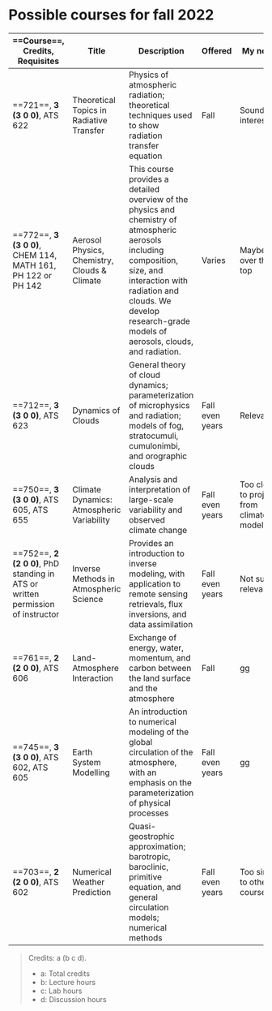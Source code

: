 # Possible courses for fall 2022

| ==Course==, **Credits**, Requisites                                             | Title                                        | Description                                                                                                                                                                                                                                | Offered         | My notes                                     |
| ----------------------------------------------------------------------- | -------------------------------------------- | ------------------------------------------------------------------------------------------------------------------------------------------------------------------------------------------------------------------------------------------ | --------------- | -------------------------------------------- |
| ==721==, **3 (3 0 0)**, ATS 622                                                 | Theoretical Topics in Radiative Transfer     | Physics of atmospheric radiation; theoretical techniques used to show radiation transfer equation                                                                                                                                          | Fall            | Sounds interesting                           |
| ==772==, **3 (3 0 0)**, CHEM 114, MATH 161, PH 122 or PH 142                    | Aerosol Physics, Chemistry, Clouds & Climate | This course provides a detailed overview of the physics and chemistry of atmospheric aerosols including composition, size, and interaction with radiation and clouds. We develop research-grade models of aerosols, clouds, and radiation. | Varies          | Maybe over the top                           |
| ==712==, **3 (3 0 0)**, ATS 623                                                 | Dynamics of Clouds                           | General theory of cloud dynamics; parameterization of microphysics and radiation; models of fog, stratocumuli, cumulonimbi, and orographic clouds                                                                                          | Fall even years | Relevant?                                    |
| ==750==, **3 (3 0 0)**, ATS 605, ATS 655                                        | Climate Dynamics: Atmospheric Variability    | Analysis and interpretation of large-scale variability and observed climate change                                                                                                                                                         | Fall even years | Too close to project from climate modelling? |
| ==752==, **2 (2 0 0)**, PhD standing in ATS or written permission of instructor | Inverse Methods in Atmospheric Science       | Provides an introduction to inverse modeling, with application to remote sensing retrievals, flux inversions, and data assimilation                                                                                                        | Fall even years | Not super relevant?                          |
| ==761==, **2 (2 0 0)**, ATS 606                                                 | Land-Atmosphere Interaction                  | Exchange of energy, water, momentum, and carbon between the land surface and the atmosphere                                                                                                                                                | Fall            | gg                                           |
| ==745==, **3 (3 0 0)**, ATS 602, ATS 605                                        | Earth System Modelling                       | An introduction to numerical modeling of the global circulation of the atmosphere, with an emphasis on the parameterization of physical processes                                                                                          | Fall even years | gg                                           |
| ==703==, **2 (2 0 0)**, ATS 602                                                 | Numerical Weather Prediction                 | Quasi-geostrophic approximation; barotropic, baroclinic, primitive equation, and general circulation models; numerical methods                                                                                                             | Fall even years | Too similar to other courses                 |

> Credits: a (b c d).
>
> - a: Total credits
> - b: Lecture hours
> - c: Lab hours
> - d: Discussion hours
